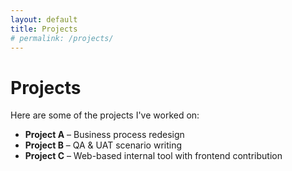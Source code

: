 ```yaml
---
layout: default
title: Projects
# permalink: /projects/
---
```


# Projects

Here are some of the projects I've worked on:

- **Project A** – Business process redesign
- **Project B** – QA & UAT scenario writing
- **Project C** – Web-based internal tool with frontend contribution